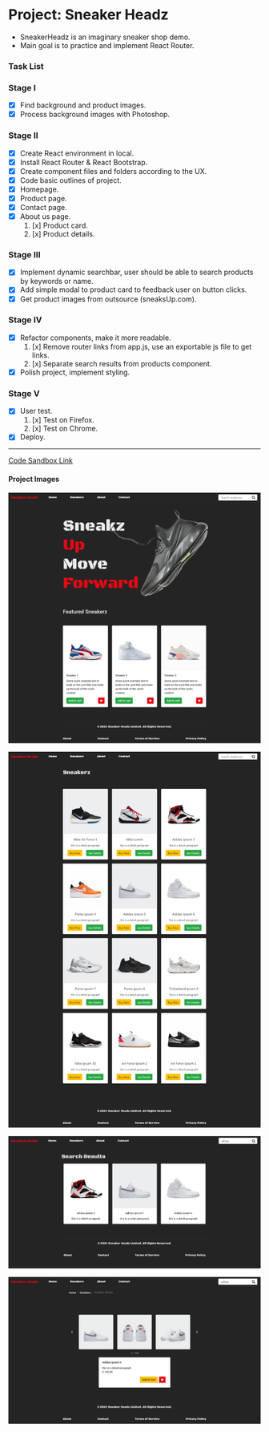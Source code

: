 # Project: Sneaker Headz 

- SneakerHeadz is an imaginary sneaker shop demo.
- Main goal is to practice and implement React Router.

### Task List

### Stage I
- [x] Find background and product images.
- [x] Process background images with Photoshop.

### Stage II
- [x] Create React environment in local.
- [x] Install React Router & React Bootstrap.
- [x] Create component files and folders according to the UX.
- [x] Code basic outlines of project.
- [x] Homepage.
- [x] Product page.
- [x] Contact page.
- [x] About us page.
    1. [x] Product card.
    2. [x] Product details.
    
### Stage III
- [x] Implement dynamic searchbar, user should be able to search products by keywords or name.
- [x] Add simple modal to product card to feedback user on button clicks.
- [x] Get product images from outsource (sneaksUp.com).

### Stage IV
- [x] Refactor components, make it more readable.
    1. [x] Remove router links from app.js, use an exportable js file to get links.
    2. [x] Separate search results from products component.
- [x] Polish project, implement styling.

### Stage V
- [x] User test.
    1. [x] Test on Firefox.
    2. [x] Test on Chrome.
- [x] Deploy.

---

[Code Sandbox Link]()

#### Project Images

![Landing Page](./src/images/website/Screenshot1.png)

![Product Page](./src/images/website/Screenshot2.png)

![Search Results](./src/images/website/Screenshot3.png)

![Product Details](./src/images/website/Screenshot4.png)
